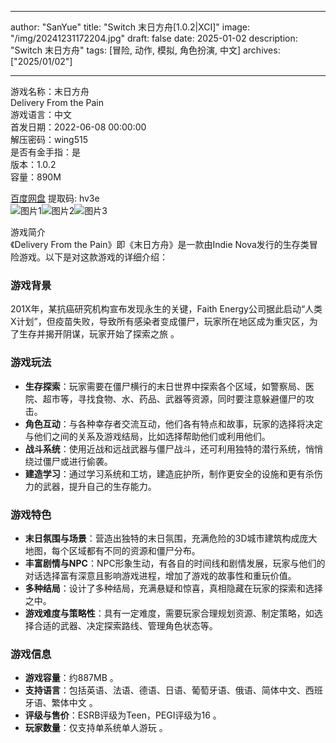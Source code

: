 
---
author: "SanYue"
title: "Switch 末日方舟[1.0.2|XCI]"
image: "/img/20241231172204.jpg"
draft: false
date: 2025-01-02
description: "Switch 末日方舟"
tags: [冒险, 动作, 模拟, 角色扮演, 中文]
archives: ["2025/01/02"]

---

游戏名称：末日方舟   
Delivery From the Pain    
游戏语言：中文  
首发日期：2022-06-08 00:00:00  
解压密码：wing515  
是否有金手指：是  
版本：1.0.2   
容量：890M

[百度网盘](https://pan.baidu.com/s/1od1ituGYqy80bjD6gAZIdw) 提取码: hv3e  
![图片1](/img/f030b3.jpg)![图片2](/img/364a91.jpg)![图片3](/img/43c796.jpg)  

游戏简介  
《Delivery From the Pain》即《末日方舟》是一款由Indie Nova发行的生存类冒险游戏。以下是对这款游戏的详细介绍：

### 游戏背景
201X年，某抗癌研究机构宣布发现永生的关键，Faith Energy公司据此启动“人类X计划”，但疫苗失败，导致所有感染者变成僵尸，玩家所在地区成为重灾区，为了生存并揭开阴谋，玩家开始了探索之旅 。

### 游戏玩法
- **生存探索**：玩家需要在僵尸横行的末日世界中探索各个区域，如警察局、医院、超市等，寻找食物、水、药品、武器等资源，同时要注意躲避僵尸的攻击。
- **角色互动**：与各种幸存者交流互动，他们各有特点和故事，玩家的选择将决定与他们之间的关系及游戏结局，比如选择帮助他们或利用他们。
- **战斗系统**：使用近战和远战武器与僵尸战斗，还可利用独特的潜行系统，悄悄绕过僵尸或进行偷袭。
- **建造学习**：通过学习系统和工坊，建造庇护所，制作更安全的设施和更有杀伤力的武器，提升自己的生存能力。

### 游戏特色
- **末日氛围与场景**：营造出独特的末日氛围，充满危险的3D城市建筑构成庞大地图，每个区域都有不同的资源和僵尸分布。
- **丰富剧情与NPC**：NPC形象生动，有各自的时间线和剧情发展，玩家与他们的对话选择富有深意且影响游戏进程，增加了游戏的故事性和重玩价值。
- **多种结局**：设计了多种结局，充满悬疑和惊喜，真相隐藏在玩家的探索和选择之中。
- **游戏难度与策略性**：具有一定难度，需要玩家合理规划资源、制定策略，如选择合适的武器、决定探索路线、管理角色状态等。

### 游戏信息
- **游戏容量**：约887MB 。
- **支持语言**：包括英语、法语、德语、日语、葡萄牙语、俄语、简体中文、西班牙语、繁体中文 。
- **评级与售价**：ESRB评级为Teen，PEGI评级为16 。
- **玩家数量**：仅支持单系统单人游玩 。
